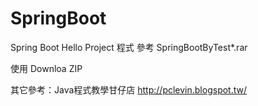 # SpringBoot
Spring Boot Hello Project 程式 參考 SpringBootByTest*.rar

使用 Downloa ZIP

其它參考：Java程式教學甘仔店 http://pclevin.blogspot.tw/
